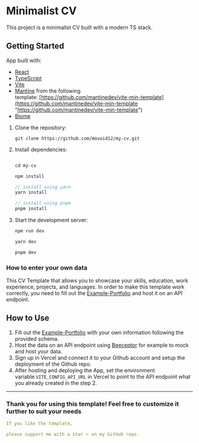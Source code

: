 # Minimalist CV

This project is a minimalist CV built with a modern TS stack.

## Getting Started

App built with:

- [React](https://react.dev/ "https://react.dev")
- [TypeScript](https://www.typescriptlang.org/ "https://www.typescriptlang.org/")
- [Vite](https://vitejs.dev/ "https://vitejs.dev/")
- [Mantine](https://mantine.dev/ "https://mantine.dev/") from the following template: [https://github.com/mantinedev/vite-min-template](https://github.com/mantinedev/vite-min-template "https://github.com/mantinedev/vite-min-template")
- [Biome](https://biome.js.org/ "https://biome.js.org/")

1. Clone the repository:

    `git clone https://github.com/movoid12/my-cv.git`

2. Install dependencies:

    ```ts
    
    cd my-cv
    
    npm install
    
    // install using yarn
    yarn install
    
    // install using pnpm
    pnpm install
    
    ```

3. Start the development server:

    ```bash
    npm run dev
    
    yarn dev
    
    pnpm dev
    ```

### How to enter your own data

This CV Template that allows you to showcase your skills, education, work experience, projects, and languages. In order to make this template work correctly, you need to fill out the [Example-Portfolio](docs/portfolio-example.json) and host it on an API endpoint.

## How to Use

1. Fill out the [Example-Portfolio](docs/portfolio-example.json) with your own information following the provided schema.
2. Host the data on an API endpoint using [Beeceptor](https://beeceptor.com/) for example to mock and host your data.
3. Sign up in Vercel and connect it to your Github account and setup the deployment of the Github repo.
4. After hosting and deploying the App, set the environment variable `VITE_CONFIG_API_URL` in Vercel to point to the API endpoint what you already created in the step 2.

<hr>

### **Thank you for using this template! Feel free to customize it further to suit your needs**

```yml
If you like the template,

please support me with a star ⭐️ on my GitHub repo.
 ```
